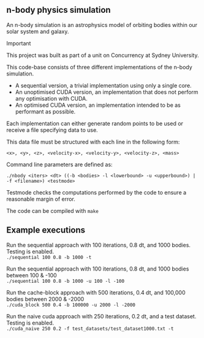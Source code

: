 ## n-body physics simulation

An n-body simulation is an astrophysics model of orbiting bodies within our solar system and galaxy.

> [!IMPORTANT]
> This project was built as part of a unit on Concurrency at Sydney University.

This code-base consists of three different implementations of the n-body simulation. 
* A sequential version, a trivial implementation using only a single core.
* An unoptimised CUDA version, an implementation that does not perform any optimisation with CUDA.
* An optimised CUDA version, an implementation intended to be as performant as possible. 

Each implementation can either generate random points to be used or receive a file specifying data to use.

This data file must be structured with each line in the following form: 
```
<x>, <y>, <z>, <velocity-x>, <velocity-y>, <velocity-z>, <mass>
```

Command line parameters are defined as: 
```
./nbody <iters> <dt> ((-b <bodies> -l <lowerbound> -u <upperbound>) | -f <filename>) <testmode>
```

Testmode checks the computations performed by the code to ensure a reasonable margin of error. 

The code can be compiled with `make`

## Example executions

Run the sequential approach with 100 iterations, 0.8 dt, and 1000 bodies. Testing is enabled. \
`./sequential 100 0.8 -b 1000 -t`

Run the sequential approach with 100 iterations, 0.8 dt, and 1000 bodies between 100 & -100 \
`./sequential 100 0.8 -b 1000 -u 100 -l -100`

Run the cache-block approach with 500 iterations, 0.4 dt, and 100,000 bodies between 2000 & -2000 \
`./cuda_block 500 0.4 -b 100000 -u 2000 -l -2000`

Run the naive cuda approach with 250 iterations, 0.2 dt, and a test dataset. Testing is enabled. \
`./cuda_naive 250 0.2 -f test_datasets/test_dataset1000.txt -t`
